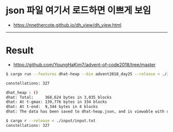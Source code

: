 # json 파일 여기서 로드하면 이쁘게 보임
- https://nnethercote.github.io/dh_view/dh_view.html

<hr />

# Result
- https://github.com/YoungHaKim7/advent-of-code2018/tree/master

```bash
$ cargo run --features dhat-heap --bin advent2018_day25 --release < ./input/input.txt

constellations: 327

dhat_heap : ()
dhat: Total:     368,624 bytes in 3,035 blocks
dhat: At t-gmax: 139,776 bytes in 334 blocks
dhat: At t-end:  9,344 bytes in 4 blocks
dhat: The data has been saved to dhat-heap.json, and is viewable with dhat/dh_view.html
```

```bash
$ cargo r --release < ./input/input.txt
constellations: 327

```

